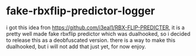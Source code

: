 # fake-rbxflip-predictor-logger
i got this idea fron https://github.com/i3eal1/RBX-FLIP-PREDICTER, it is a pretty well made fake rbxflip predictor which was dualhooked, so i decided to release this as a deobfuscated version. there is a way to make this dualhooked, but i will not add that just yet, for now enjoy.
